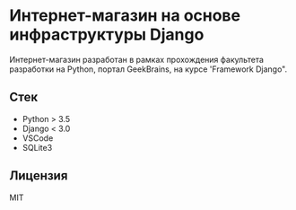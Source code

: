 # Интернет-магазин на основе инфраструктуры Django

Интернет-магазин разработан в рамках прохождения факультета разработки на Python, портал GeekBrains,
на курсе 'Framework Django".

## Стек

* Python > 3.5
* Django < 3.0
* VSCode
* SQLite3


## Лицензия

MIT

